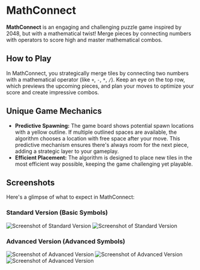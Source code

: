 # MathConnect
**MathConnect** is an engaging and challenging puzzle game inspired by 2048, but with a mathematical twist! Merge pieces by connecting numbers with operators to score high and master mathematical combos.

## How to Play
In MathConnect, you strategically merge tiles by connecting two numbers with a mathematical operator (like `+`, `-`, `*`, `/`). Keep an eye on the top row, which previews the upcoming pieces, and plan your moves to optimize your score and create impressive combos.

## Unique Game Mechanics
- **Predictive Spawning:** The game board shows potential spawn locations with a yellow outline. If multiple outlined spaces are available, the algorithm chooses a location with free space after your move. This predictive mechanism ensures there's always room for the next piece, adding a strategic layer to your gameplay.
- **Efficient Placement:** The algorithm is designed to place new tiles in the most efficient way possible, keeping the game challenging yet playable.

## Screenshots
Here's a glimpse of what to expect in MathConnect:

### Standard Version (Basic Symbols)
![Screenshot of Standard Version](images/MathConnectExample1.png)
![Screenshot of Standard Version](images/MathConnectExample2.png)

### Advanced Version (Advanced Symbols)
![Screenshot of Advanced Version](images/MathConnectExample3.png)
![Screenshot of Advanced Version](images/MathConnectExample4.png)
![Screenshot of Advanced Version](images/MathConnectExample5.png)

